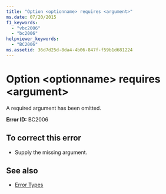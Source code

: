 ```yaml
---
title: "Option <optionname> requires <argument>"
ms.date: 07/20/2015
f1_keywords: 
  - "vbc2006"
  - "bc2006"
helpviewer_keywords: 
  - "BC2006"
ms.assetid: 36d7d25d-8da4-4b06-847f-f59b1d681224
---
```

# Option \<optionname> requires \<argument>
A required argument has been omitted.  
  
 **Error ID:** BC2006  
  
## To correct this error  
  
- Supply the missing argument.  
  
## See also

- [Error Types](../programming-guide/language-features/error-types.md)
